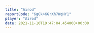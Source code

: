 ```yaml
---
title: "Airod"
reportCode: "6gCk4KGrXh7WqHY1"
player: "Airod"
date: 2021-11-10T19:47:04.454000+00:00
---
```

